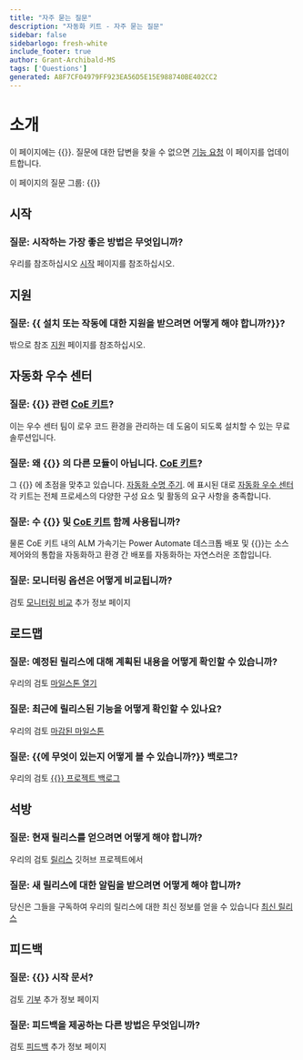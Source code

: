 ```yaml
---
title: "자주 묻는 질문"
description: "자동화 키트 - 자주 묻는 질문"
sidebar: false
sidebarlogo: fresh-white
include_footer: true
author: Grant-Archibald-MS
tags: ['Questions']
generated: A8F7CF04979FF923EA56D5E15E988740BE402CC2
---
```


# 소개

이 페이지에는 {{<product-name>}}. 질문에 대한 답변을 찾을 수 없으면 [기능 요청](https://github.com/microsoft/powercat-automation-kit/issues/new/choose) 이 페이지를 업데이트합니다.

이 페이지의 질문 그룹:
{{<toc>}}

## 시작

### **질문:** 시작하는 가장 좋은 방법은 무엇입니까?

우리를 참조하십시오 [시작](/ko/get-started) 페이지를 참조하십시오.

## 지원

### **질문:** {{ 설치 또는 작동에 대한 지원을 받으려면 어떻게 해야 합니까?<product-name>}}?

밖으로 참조 [지원](/ko/support) 페이지를 참조하십시오.

## 자동화 우수 센터

### **질문:** {{<product-name>}} 관련 [CoE 키트](https://learn.microsoft.com/power-platform/guidance/coe/starter-kit)?

이는 우수 센터 팀이 로우 코드 환경을 관리하는 데 도움이 되도록 설치할 수 있는 무료 솔루션입니다.

### **질문:** 왜 {{<product-name>}} 의 다른 모듈이 아닙니다. [CoE 키트](https://learn.microsoft.com/power-platform/guidance/coe/starter-kit)?

그 {{<product-name>}} 에 초점을 맞추고 있습니다. [자동화 수명 주기](https://learn.microsoft.com/power-automate/guidance/automation-kit/overview/automation-coe-strategy#automation-lifecycle). 에 표시된 대로 [자동화 우수 센터](https://learn.microsoft.com/power-automate/guidance/automation-kit/overview/automation-coe-strategy#automation-center-of-excellence) 각 키트는 전체 프로세스의 다양한 구성 요소 및 활동의 요구 사항을 충족합니다.

### **질문:** 수 {{<product-name>}} 및 [CoE 키트](https://learn.microsoft.com/power-platform/guidance/coe/starter-kit) 함께 사용됩니까?

물론 CoE 키트 내의 ALM 가속기는 Power Automate 데스크톱 배포 및 {{<product-name>}}는 소스 제어와의 통합을 자동화하고 환경 간 배포를 자동화하는 자연스러운 조합입니다.

### **질문:** 모니터링 옵션은 어떻게 비교됩니까?

검토 [모니터링 비교](/ko/monitoring-compare) 추가 정보 페이지

## 로드맵

### **질문:** 예정된 릴리스에 대해 계획된 내용을 어떻게 확인할 수 있습니까?

우리의 검토 [마일스톤 열기](https://github.com/microsoft/powercat-automation-kit/milestones?state=open)

### **질문:** 최근에 릴리스된 기능을 어떻게 확인할 수 있나요?

우리의 검토 [마감된 마일스톤](https://github.com/microsoft/powercat-automation-kit/milestones?state=closed)

### **질문:** {{에 무엇이 있는지 어떻게 볼 수 있습니까?<product-name>}} 백로그?

우리의 검토 [{{<product-name>}} 프로젝트 백로그](https://aka.ms/ak4pp/backlog)

## 석방

### **질문:** 현재 릴리스를 얻으려면 어떻게 해야 합니까?

우리의 검토 [릴리스](https://github.com/microsoft/powercat-automation-kit/releases) 깃허브 프로젝트에서

### **질문:** 새 릴리스에 대한 알림을 받으려면 어떻게 해야 합니까?

당신은 그들을 구독하여 우리의 릴리스에 대한 최신 정보를 얻을 수 있습니다 [최신 릴리스](https://github.com/microsoft/powercat-automation-kit#latest-release)

## 피드백

### **질문:** {{<product-name>}} 시작 문서?

검토 [기부](/ko/contribution) 추가 정보 페이지

### **질문:** 피드백을 제공하는 다른 방법은 무엇입니까?

검토 [피드백](/ko/contribution/feedback) 추가 정보 페이지
